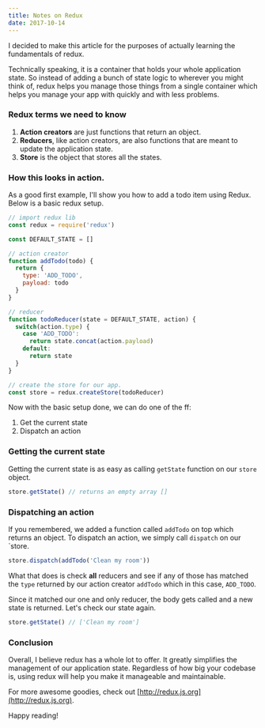```yaml
---
title: Notes on Redux
date: 2017-10-14
---
```


I decided to make this article for the purposes of actually learning the
fundamentals of redux.

Technically speaking, it is a container that holds your whole application
state. So instead of adding a bunch of state logic to wherever you might think
of, redux helps you manage those things from a single container which helps you manage your app with quickly and with less problems.

### Redux terms we need to know

1. **Action creators** are just functions that return an object.
2. **Reducers**, like action creators, are also functions that are meant to
update the application state.
3. **Store** is the object that stores all the states.

### How this looks in action.

As a good first example, I'll show you how to add a todo item using Redux.
Below is a basic redux setup.

```javascript
// import redux lib
const redux = require('redux')

const DEFAULT_STATE = []

// action creator
function addTodo(todo) {
  return {
    type: 'ADD_TODO',
    payload: todo
  }
}

// reducer
function todoReducer(state = DEFAULT_STATE, action) {
  switch(action.type) {
    case 'ADD_TODO':
      return state.concat(action.payload)
    default:
      return state
  }
}

// create the store for our app.
const store = redux.createStore(todoReducer)
```

Now with the basic setup done, we can do one of the ff:

1. Get the current state
2. Dispatch an action

### Getting the current state

Getting the current state is as easy as calling `getState` function on our
`store` object.

```javascript
store.getState() // returns an empty array []
```

### Dispatching an action

If you remembered, we added a function called `addTodo` on top which returns an object. To dispatch an action, we simply call `dispatch` on our `store.

```javascript
store.dispatch(addTodo('Clean my room'))
```

What that does is check **all** reducers and see if any of those has matched
the `type` returned by our action creator `addTodo` which in this case, `ADD_TODO`.

Since it matched our one and only reducer, the body gets called and a new
state is returned. Let's check our state again.

```javascript
store.getState() // ['Clean my room']
```

### Conclusion

Overall, I believe redux has a whole lot to offer. It greatly simplifies the
management of our application state. Regardless of how big your codebase is, using redux will help you make it manageable and maintainable.

For more awesome goodies, check out [http://redux.js.org](http://redux.js.org).

Happy reading!